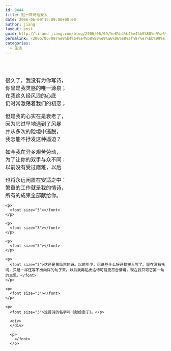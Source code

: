 ```yaml
---
id: 9444
title: 贴一首诗给爱人
date: 2006-06-09T15:09:00+00:00
author: jiang
layout: post
guid: http://li-and-jiang.com/blog/2006/06/09/%e8%b4%b4%e4%b8%80%e9%a6%96%e8%af%97%e7%bb%99%e7%88%b1%e4%ba%ba/
permalink: /2006/06/09/%e8%b4%b4%e4%b8%80%e9%a6%96%e8%af%97%e7%bb%99%e7%88%b1%e4%ba%ba/
categories:
  - 生活
---
```

<div>
   
</div>

<div>
   
</div>

<div>
   
</div>

<div>
  <font size="3">很久了，我没有为你写诗，<br />你曾是我灵感的唯一源泉；<br />在我这久经风浪的心底<br />仍时常激荡着我们的初恋；</p> 
  
  <p>
    但是我的心实在是衰老了，<br />因为它过早地遇到了风暴<br />并从多次的险境中逃脱，<br />我怎能不抒发这种逼迫？
  </p>
  
  <p>
    如今我在异乡艰苦劳动，<br />为了让你的双手与众不同：<br />以前没有受过磨难，以后
  </p>
  
  <p>
    也将永远闲置在安适之中：<br />繁重的工作就是我的情诗，<br />所有的成果全部献给你。</font></div> 
    
    <p>
      <font size="3"></font> 
    </p>
    
    <p>
      <font size="3"></font> 
    </p>
    
    <p>
      <font size="3"></font> 
    </p>
    
    <p>
      <font size="3">这还是黄灿然的诗。以前年少，尽说些什么好诗都被人写了。现在没有托词，只是一样还写不出向样的句子来。以后我再贴出这诗可能更符合情境，现在我只取它第一句的意思。</font>
    </p>
    
    <p>
      <font size="3"></font> 
    </p>
    
    <p>
      <font size="3">这首诗的名字叫《献给妻子》。</p> 
      
      <div>
      </div>
      
      <p>
        </font>
      </p>